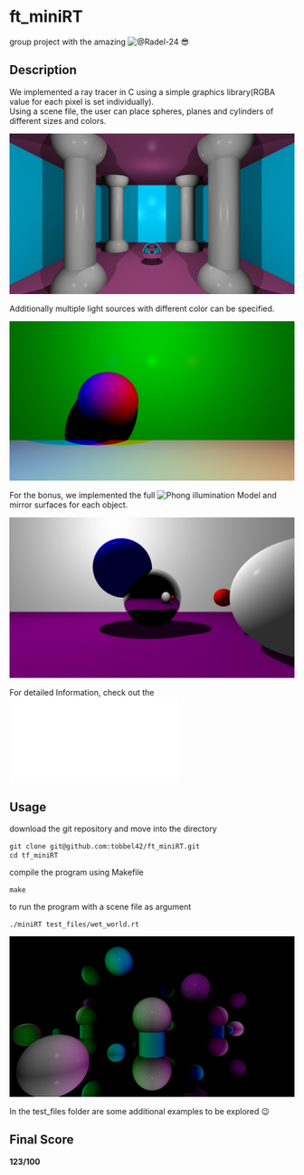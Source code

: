 # ft_miniRT

group project with the amazing ![@Radel-24](https://github.com/Radel-24) :sunglasses:

## Description

We implemented a ray tracer in C using a simple graphics library(RGBA value for each pixel is set individually).<br>
Using a scene file, the user can place spheres, planes and cylinders of different sizes and colors.<br>

![the_hall scene](/images/the_hall.png)

Additionally multiple light sources with different color can be specified.

![multi_color scene](/images/multicolor.png)

For the bonus, we implemented the full ![Phong illumination Model](https://en.wikipedia.org/wiki/Phong_reflection_model) and mirror surfaces for each object.

![balls scene](/images/balls.png)

For detailed Information, check out the ![subject file](/en.subject.pdf)

## Usage

download the git repository and move into the directory
```
git clone git@github.com:tobbel42/ft_miniRT.git
cd tf_miniRT
```

compile the program using Makefile

```
make
```

to run the program with a scene file as argument

```
./miniRT test_files/wet_world.rt
```

![wet_world](/images/wet_world.png)

In the test_files folder are some additional examples to be explored :wink:

## Final Score
**123/100**

